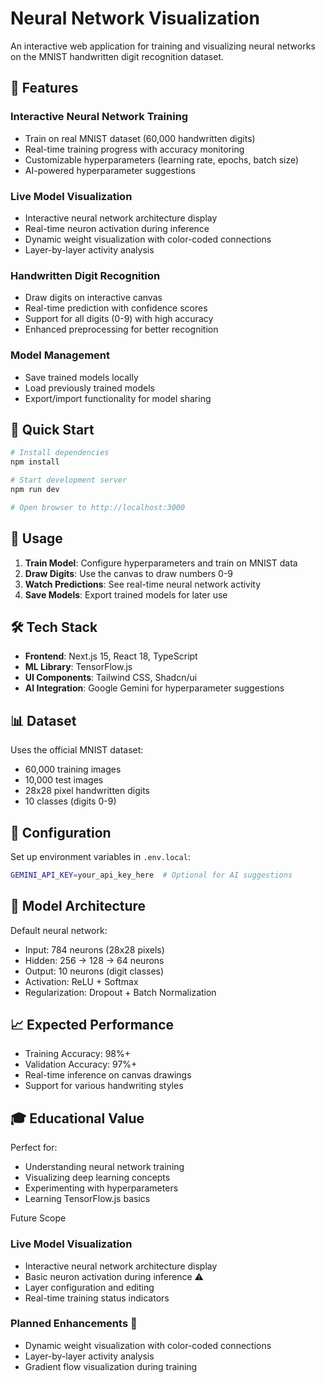 # Neural Network Visualization

An interactive web application for training and visualizing neural networks on the MNIST handwritten digit recognition dataset.

## 🎯 Features

### **Interactive Neural Network Training**
- Train on real MNIST dataset (60,000 handwritten digits)
- Real-time training progress with accuracy monitoring
- Customizable hyperparameters (learning rate, epochs, batch size)
- AI-powered hyperparameter suggestions

### **Live Model Visualization**
- Interactive neural network architecture display
- Real-time neuron activation during inference
- Dynamic weight visualization with color-coded connections
- Layer-by-layer activity analysis

### **Handwritten Digit Recognition**
- Draw digits on interactive canvas
- Real-time prediction with confidence scores
- Support for all digits (0-9) with high accuracy
- Enhanced preprocessing for better recognition

### **Model Management**
- Save trained models locally
- Load previously trained models
- Export/import functionality for model sharing

## 🚀 Quick Start

```bash
# Install dependencies
npm install

# Start development server
npm run dev

# Open browser to http://localhost:3000
```

## 🎨 Usage

1. **Train Model**: Configure hyperparameters and train on MNIST data
2. **Draw Digits**: Use the canvas to draw numbers 0-9
3. **Watch Predictions**: See real-time neural network activity
4. **Save Models**: Export trained models for later use

## 🛠 Tech Stack

- **Frontend**: Next.js 15, React 18, TypeScript
- **ML Library**: TensorFlow.js
- **UI Components**: Tailwind CSS, Shadcn/ui
- **AI Integration**: Google Gemini for hyperparameter suggestions

## 📊 Dataset

Uses the official MNIST dataset:
- 60,000 training images
- 10,000 test images  
- 28x28 pixel handwritten digits
- 10 classes (digits 0-9)

## 🔧 Configuration

Set up environment variables in `.env.local`:
```bash
GEMINI_API_KEY=your_api_key_here  # Optional for AI suggestions
```

## 🧠 Model Architecture

Default neural network:
- Input: 784 neurons (28x28 pixels)
- Hidden: 256 → 128 → 64 neurons
- Output: 10 neurons (digit classes)
- Activation: ReLU + Softmax
- Regularization: Dropout + Batch Normalization

## 📈 Expected Performance

- Training Accuracy: 98%+
- Validation Accuracy: 97%+
- Real-time inference on canvas drawings
- Support for various handwriting styles

## 🎓 Educational Value

Perfect for:
- Understanding neural network training
- Visualizing deep learning concepts
- Experimenting with hyperparameters
- Learning TensorFlow.js basics

Future Scope 

### **Live Model Visualization**
- Interactive neural network architecture display
- Basic neuron activation during inference ⚠️
- Layer configuration and editing
- Real-time training status indicators

### **Planned Enhancements** 🚧
- Dynamic weight visualization with color-coded connections
- Layer-by-layer activity analysis
- Gradient flow visualization during training